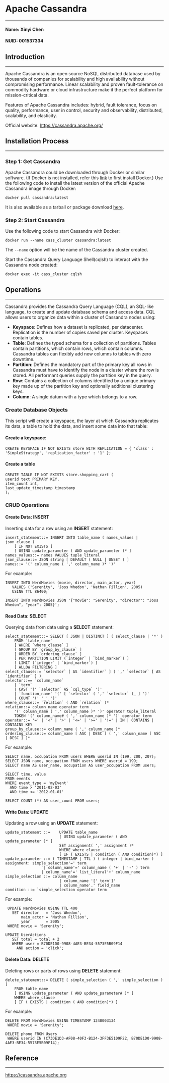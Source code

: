 # Apache Cassandra

---

#### Name: Xinyi Chen
#### NUID: 001537334



## Introduction

---

Apache Cassandra is an open source NoSQL distributed database used by thousands of companies for scalability and high 
availability without compromising performance. Linear scalability and proven fault-tolerance on commodity hardware or 
cloud infrastructure make it the perfect platform for mission-critical data.

Features of Apache Cassandra includes: hybrid, fault tolerance, focus on quality, performance, user in control, security 
and observability, distributed, scalability, and elasticity.

Official website: https://cassandra.apache.org/

## Installation Process

---

### Step 1: Get Cassandra

Apache Cassandra could be downloaded through Docker or similar software. (If Docker is not installed, refer this 
[link](https://docs.docker.com/get-docker/) to first install Docker.) Use the following code to install the latest 
version of the official Apache Cassandra image through Docker:

```
docker pull cassandra:latest
```

It is also available as a tarball or package download [here](https://cassandra.apache.org/_/download.html).

### Step 2: Start Cassandra

Use the following code to start Cassandra with Docker:
```
docker run --name cass_cluster cassandra:latest
```
The ```--name``` option will be the name of the Cassandra cluster created.

Start the Cassandra Query Language Shell(cqlsh) to interact with the Cassandra node created:
```
docker exec -it cass_cluster cqlsh
```

## Operations

---

Cassandra provides the Cassandra Query Language (CQL), an SQL-like language, to create and update database schema and 
access data. CQL allows users to organize data within a cluster of Cassandra nodes using:
- **Keyspace**: Defines how a dataset is replicated, per datacenter. Replication is the number of copies saved per 
cluster. Keyspaces contain tables.
- **Table**: Defines the typed schema for a collection of partitions. Tables contain partitions, which contain rows, 
which contain columns. Cassandra tables can flexibly add new columns to tables with zero downtime.
- **Partition**: Defines the mandatory part of the primary key all rows in Cassandra must have to identify the node in 
a cluster where the row is stored. All performant queries supply the partition key in the query.
- **Row**: Contains a collection of columns identified by a unique primary key made up of the partition key and 
optionally additional clustering keys.
- **Column**: A single datum with a type which belongs to a row.

### Create Database Objects

This script will create a keyspace, the layer at which Cassandra replicates its data, a table to hold the data, and 
insert some data into that table:

#### Create a keyspace:
```
CREATE KEYSPACE IF NOT EXISTS store WITH REPLICATION = { 'class' : 'SimpleStrategy', 'replication_factor' : '1' };
```

#### Create a table
```
CREATE TABLE IF NOT EXISTS store.shopping_cart (
userid text PRIMARY KEY,
item_count int,
last_update_timestamp timestamp
);
```

### CRUD Operations

#### Create Data: INSERT

Inserting data for a row using an **INSERT** statement:
```
insert_statement::= INSERT INTO table_name ( names_values | json_clause )
	[ IF NOT EXISTS ]
	[ USING update_parameter ( AND update_parameter )* ]
names_values::= names VALUES tuple_literal
json_clause::= JSON string [ DEFAULT ( NULL | UNSET ) ]
names::= '(' column_name ( ',' column_name )* ')'
```
For example:
```
INSERT INTO NerdMovies (movie, director, main_actor, year)
   VALUES ('Serenity', 'Joss Whedon', 'Nathan Fillion', 2005)
   USING TTL 86400;

INSERT INTO NerdMovies JSON '{"movie": "Serenity", "director": "Joss Whedon", "year": 2005}';
```

#### Read Data: SELECT

Querying data from data using a **SELECT** statement:
```
select_statement::= SELECT [ JSON | DISTINCT ] ( select_clause | '*' )
	FROM `table_name`
	[ WHERE `where_clause` ]
	[ GROUP BY `group_by_clause` ]
	[ ORDER BY `ordering_clause` ]
	[ PER PARTITION LIMIT (`integer` | `bind_marker`) ]
	[ LIMIT (`integer` | `bind_marker`) ]
	[ ALLOW FILTERING ]
select_clause::= `selector` [ AS `identifier` ] ( ',' `selector` [ AS `identifier` ] )
selector::== `column_name`
	| `term`
	| CAST '(' `selector` AS `cql_type` ')'
	| `function_name` '(' [ `selector` ( ',' `selector` )_ ] ')'
	| COUNT '(' '_' ')'
where_clause::= `relation` ( AND `relation` )*
relation::= column_name operator term
	'(' column_name ( ',' column_name )* ')' operator tuple_literal
	TOKEN '(' column_name# ( ',' column_name )* ')' operator term
operator::= '=' | '<' | '>' | '<=' | '>=' | '!=' | IN | CONTAINS | CONTAINS KEY
group_by_clause::= column_name ( ',' column_name )*
ordering_clause::= column_name [ ASC | DESC ] ( ',' column_name [ ASC | DESC ] )*
```
For example:
```
SELECT name, occupation FROM users WHERE userid IN (199, 200, 207);
SELECT JSON name, occupation FROM users WHERE userid = 199;
SELECT name AS user_name, occupation AS user_occupation FROM users;

SELECT time, value
FROM events
WHERE event_type = 'myEvent'
  AND time > '2011-02-03'
  AND time <= '2012-01-01'

SELECT COUNT (*) AS user_count FROM users;
```

#### Write Data: UPDATE

Updating a row using an **UPDATE** statement:
```
update_statement ::=    UPDATE table_name
                        [ USING update_parameter ( AND update_parameter )* ]
                        SET assignment( ',' assignment )*
                        WHERE where_clause
                        [ IF ( EXISTS | condition ( AND condition)*) ]
update_parameter ::= ( TIMESTAMP | TTL ) ( integer | bind_marker )
assignment: simple_selection'=' term
                `| column_name'=' column_name ( '+' | '-' ) term
                | column_name'=' list_literal'+' column_name
simple_selection ::= column_name
                        | column_name '[' term']'
                        | column_name'.' field_name
condition ::= `simple_selection operator term
```
For example:
```
 UPDATE NerdMovies USING TTL 400
   SET director   = 'Joss Whedon',
       main_actor = 'Nathan Fillion',
       year       = 2005
 WHERE movie = 'Serenity';

UPDATE UserActions
   SET total = total + 2
   WHERE user = B70DE1D0-9908-4AE3-BE34-5573E5B09F14
     AND action = 'click';
```

#### Delete Data: DELETE

Deleting rows or parts of rows using **DELETE** statement:
```
delete_statement::= DELETE [ simple_selection ( ',' simple_selection ) ]
	FROM table_name
	[ USING update_parameter ( AND update_parameter# )* ]
	WHERE where_clause
	[ IF ( EXISTS | condition ( AND condition)*) ]
```
For example:
``` 
DELETE FROM NerdMovies USING TIMESTAMP 1240003134
 WHERE movie = 'Serenity';

DELETE phone FROM Users
 WHERE userid IN (C73DE1D3-AF08-40F3-B124-3FF3E5109F22, B70DE1D0-9908-4AE3-BE34-5573E5B09F14);
```

## Reference

---

https://cassandra.apache.org
